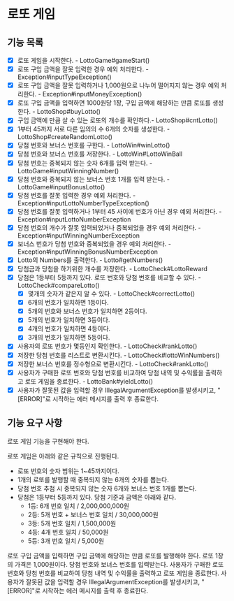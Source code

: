 # 로또 게임

## 기능 목록
- [x] 로또 게임을 시작한다. - LottoGame#gameStart()
- [x] 로또 구입 금액을 잘못 입력한 경우 예외 처리한다. - Exception#inputTypeException()
- [x] 로또 구입 금액을 잘못 입력하거나 1,000원으로 나누어 떨어지지 않는 경우 예외 처리한다. - Exception#inputMoneyException()
- [x] 로또 구입 금액을 입력하면 1000원당 1장, 구입 금액에 해당하는 만큼 로또를 생성한다. - LottoShop#buyLotto()
- [x] 구입 금액에 만큼 살 수 있는 로또의 개수를 확인하다.- LottoShop#cntLotto()
- [x] 1부터 45까지 서로 다른 임의의 수 6개의 숫자를 생성한다. - LottoShop#createRandomLotto()
- [x] 당첨 번호와 보너스 번호를 구한다. - LottoWin#winLotto()
- [x] 당첨 번호와 보너스 번호를 저장한다. - LottoWin#LottoWinBall
- [x] 당첨 번호는 중복되지 않는 숫자 6개를 입력 받는다. - LottoGame#inputWinningNumber()
- [x] 당첨 번호와 중복되지 않는 보너스 번호 1개를 입력 받는다. - LottoGame#inputBonusLotto()
- [x] 당첨 번호를 잘못 입력한 경우 예외 처리한다. - Exception#inputLottoNumberTypeException()
- [x] 당첨 번호를 잘못 입력하거나 1부터 45 사이에 번호가 아닌 경우 예외 처리한다. - Exception#inputLottoNumberException
- [x] 당첨 번호의 개수가 잘못 입력되었거나 중복되었을 경우 예외 처리한다. - Exception#inputWinningNumberException
- [x] 보너스 번호가 당첨 번호와 중복되었을 경우 예외 처리한다. - Exception#inputWinningBonusNumberException
- [x] Lotto의 Numbers를 출력한다.  - Lotto#getNumbers()
- [x] 당첨금과 당첨을 하기위한 개수를 저장한다. - LottoCheck#LottoReward
- [x] 당첨은 1등부터 5등까지 있다. 로또 번호와 당첨 번호를 비교할 수 있다. - LottoCheck#compareLotto()
    - [x] 몇개의 숫자가 같은지 알 수 있다. - LottoCheck#correctLotto()
    - [x] 6개의 번호가 일치하면 1등이다.
    - [x] 5개의 번호와 보너스 번호가 일치하면 2등이다.
    - [x] 5개의 번호가 일치하면 3등이다.
    - [x] 4개의 번호가 일치하면 4등이다.
    - [x] 3개의 번호가 일치하면 5등이다.
- [x] 사용자의 로또 번호가 몇등인지 확인한다. - LottoCheck#rankLotto()
- [x] 저장한 당첨 번호를 리스트로 변환시킨다. - LottoCheck#lottoWinNumbers()
- [x] 저장한 보너스 번호를 정수형으로 변환시킨다. - LottoCheck#rankLotto()
- [x] 사용자가 구매한 로또 번호와 당첨 번호를 비교하여 당첨 내역 및 수익률을 출력하고 로또 게임을 종료한다. - LottoBank#yieldLotto()
- [x] 사용자가 잘못된 값을 입력할 경우 IllegalArgumentException를 발생시키고, "[ERROR]"로 시작하는 에러 메시지를 출력 후 종료한다.

## 기능 요구 사항
로또 게임 기능을 구현해야 한다.

로또 게임은 아래와 같은 규칙으로 진행된다.
- 로또 번호의 숫자 범위는 1~45까지이다.
- 1개의 로또를 발행할 때 중복되지 않는 6개의 숫자를 뽑는다.
- 당첨 번호 추첨 시 중복되지 않는 숫자 6개와 보너스 번호 1개를 뽑는다.
- 당첨은 1등부터 5등까지 있다. 당첨 기준과 금액은 아래와 같다.
    - 1등: 6개 번호 일치 / 2,000,000,000원
    - 2등: 5개 번호 + 보너스 번호 일치 / 30,000,000원
    - 3등: 5개 번호 일치 / 1,500,000원
    - 4등: 4개 번호 일치 / 50,000원
    - 5등: 3개 번호 일치 / 5,000원

로또 구입 금액을 입력하면 구입 금액에 해당하는 만큼 로또를 발행해야 한다.
로또 1장의 가격은 1,000원이다.
당첨 번호와 보너스 번호를 입력받는다.
사용자가 구매한 로또 번호와 당첨 번호를 비교하여 당첨 내역 및 수익률을 출력하고 로또 게임을 종료한다.
사용자가 잘못된 값을 입력할 경우 IllegalArgumentException를 발생시키고, "[ERROR]"로 시작하는 에러 메시지를 출력 후 종료한다.